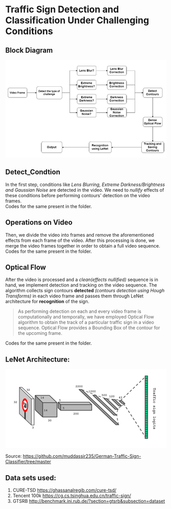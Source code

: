 # Traffic Sign Detection and Classification Under Challenging Conditions

## Block Diagram
![alt text](https://github.com/himol7/Traffic-Sign-Detection-and-Classification-Under-Challenging-Conditions/blob/master/images/blockdiagram.PNG)

## Detect_Condtion  
In the first step, conditions like *Lens Blurring, Extreme Darkness/Brightness and Gaussian Noise* are detected in the video. We need to *nullify* effects of these conditions before performing contours' detection on the video frames. <br/>
Codes for the same present in the folder.

## Operations on Video
Then, we divide the video into frames and remove the aforementioned effects from each frame of the video. After this processing is done, we merge the video frames together in order to obtain a full video sequence. <br/>
Codes for the same present in the folder.

## Optical Flow
After the video is processed and a *clean(effects nullified)* sequence is in hand, we implement detection and tracking on the video sequence. The algorithm collects sign contours **detected** *(contours detection using Hough Transforms)* in each video frame and passes them through LeNet architecture for **recognition** of the sign. <br/>
>As performing detection on each and every video frame is computationally and temporally, we have employed Optical Flow algorithm to obtain the track of a particular traffic sign in a video sequence. Optical Flow provides a Bounding Box of the contour for the upcoming frame.<br/>

Codes for the same present in the folder.

## LeNet Architecture:
![alt text](https://github.com/himol7/Traffic-Sign-Detection-and-Classification-Under-Challenging-Conditions/blob/master/images/le_net.png)

Source: https://github.com/muddassir235/German-Traffic-Sign-Classifier/tree/master

## Data sets used:
1. CURE-TSD https://ghassanalregib.com/cure-tsd/
2. Tencent 100k https://cg.cs.tsinghua.edu.cn/traffic-sign/
3. GTSRB  http://benchmark.ini.rub.de/?section=gtsrb&subsection=dataset
